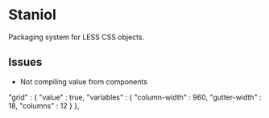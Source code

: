 Staniol
=======

Packaging system for LESS CSS objects.

Issues
------
- Not compiling value from components

"grid" : {
        "value" : true,
        "variables" : {
            "column-width" : 960,
            "gutter-width" : 18,
            "columns" : 12
        }
    },

